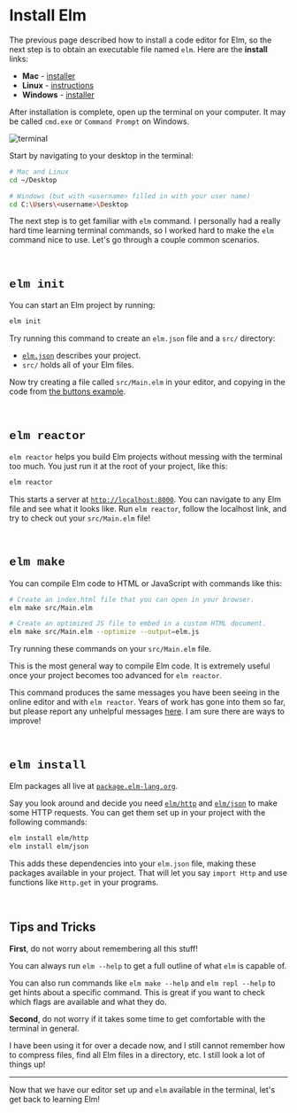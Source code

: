 <!--
# Install Elm
-->
# Install Elm

<!--
The previous page described how to install a code editor for Elm, so the next step is to obtain an executable file named `elm`. Here are the **install** links:
-->
The previous page described how to install a code editor for Elm, so the next step is to obtain an executable file named `elm`. Here are the **install** links:

<!--
- **Mac** - [installer](https://github.com/elm/compiler/releases/download/0.19.1/installer-for-mac.pkg)
- **Linux** - <a href="https://github.com/elm/compiler/blob/master/installers/linux/README.md" target="_blank">instructions</a>
- **Windows** - [installer](https://github.com/elm/compiler/releases/download/0.19.1/installer-for-windows.exe)
-->
- **Mac** - [installer](https://github.com/elm/compiler/releases/download/0.19.1/installer-for-mac.pkg)
- **Linux** - <a href="https://github.com/elm/compiler/blob/master/installers/linux/README.md" target="_blank">instructions</a>
- **Windows** - [installer](https://github.com/elm/compiler/releases/download/0.19.1/installer-for-windows.exe)

<!--
After installation is complete, open up the terminal on your computer. It may be called `cmd.exe` or `Command Prompt` on Windows.
-->
After installation is complete, open up the terminal on your computer. It may be called `cmd.exe` or `Command Prompt` on Windows.


<!--
![terminal](images/terminal.png)
-->
![terminal](images/terminal.png)

<!--
Start by navigating to your desktop in the terminal:
-->
Start by navigating to your desktop in the terminal:

```bash
# Mac and Linux
cd ~/Desktop

# Windows (but with <username> filled in with your user name)
cd C:\Users\<username>\Desktop
```

<!--
The next step is to get familiar with `elm` command. I personally had a really hard time learning terminal commands, so I worked hard to make the `elm` command nice to use. Let's go through a couple common scenarios.
-->
The next step is to get familiar with `elm` command. I personally had a really hard time learning terminal commands, so I worked hard to make the `elm` command nice to use. Let's go through a couple common scenarios.

<br>

<!--
## <span style="font-family:Consolas,'Liberation Mono',Menlo,Courier,monospace;">elm init</span>
-->
## <span style="font-family:Consolas,'Liberation Mono',Menlo,Courier,monospace;">elm init</span>

<!--
You can start an Elm project by running:
-->
You can start an Elm project by running:

```bash
elm init
```

<!--
Try running this command to create an `elm.json` file and a `src/` directory:
-->
Try running this command to create an `elm.json` file and a `src/` directory:

<!--
- [`elm.json`](https://github.com/elm/compiler/blob/master/docs/elm.json/application.md) describes your project.
- `src/` holds all of your Elm files.
-->
- [`elm.json`](https://github.com/elm/compiler/blob/master/docs/elm.json/application.md) describes your project.
- `src/` holds all of your Elm files.

<!--
Now try creating a file called `src/Main.elm` in your editor, and copying in the code from [the buttons example](https://elm-lang.org/examples/buttons).
-->
Now try creating a file called `src/Main.elm` in your editor, and copying in the code from [the buttons example](https://elm-lang.org/examples/buttons).

<br>

<!--
## <span style="font-family:Consolas,'Liberation Mono',Menlo,Courier,monospace;">elm reactor</span>
-->
## <span style="font-family:Consolas,'Liberation Mono',Menlo,Courier,monospace;">elm reactor</span>

<!--
`elm reactor` helps you build Elm projects without messing with the terminal too much. You just run it at the root of your project, like this:
-->
`elm reactor` helps you build Elm projects without messing with the terminal too much. You just run it at the root of your project, like this:

```bash
elm reactor
```

<!--
This starts a server at [`http://localhost:8000`](http://localhost:8000). You can navigate to any Elm file and see what it looks like. Run `elm reactor`, follow the localhost link, and try to check out your `src/Main.elm` file!
-->
This starts a server at [`http://localhost:8000`](http://localhost:8000). You can navigate to any Elm file and see what it looks like. Run `elm reactor`, follow the localhost link, and try to check out your `src/Main.elm` file!

<br>

<!--
## <span style="font-family:Consolas,'Liberation Mono',Menlo,Courier,monospace;">elm make</span>
-->
## <span style="font-family:Consolas,'Liberation Mono',Menlo,Courier,monospace;">elm make</span>

<!--
You can compile Elm code to HTML or JavaScript with commands like this:
-->
You can compile Elm code to HTML or JavaScript with commands like this:


```bash
# Create an index.html file that you can open in your browser.
elm make src/Main.elm

# Create an optimized JS file to embed in a custom HTML document.
elm make src/Main.elm --optimize --output=elm.js
```
<!--
Try running these commands on your `src/Main.elm` file.
-->
Try running these commands on your `src/Main.elm` file.


<!--
This is the most general way to compile Elm code. It is extremely useful once your project becomes too advanced for `elm reactor`.
-->
This is the most general way to compile Elm code. It is extremely useful once your project becomes too advanced for `elm reactor`.

<!--
This command produces the same messages you have been seeing in the online editor and with `elm reactor`. Years of work has gone into them so far, but please report any unhelpful messages [here](https://github.com/elm/error-message-catalog/issues). I am sure there are ways to improve!
-->
This command produces the same messages you have been seeing in the online editor and with `elm reactor`. Years of work has gone into them so far, but please report any unhelpful messages [here](https://github.com/elm/error-message-catalog/issues). I am sure there are ways to improve!

<br>

<!--
## <span style="font-family:Consolas,'Liberation Mono',Menlo,Courier,monospace;">elm install</span>
-->
## <span style="font-family:Consolas,'Liberation Mono',Menlo,Courier,monospace;">elm install</span>

<!--
Elm packages all live at [`package.elm-lang.org`](https://package.elm-lang.org/).
-->
Elm packages all live at [`package.elm-lang.org`](https://package.elm-lang.org/).

<!--
Say you look around and decide you need [`elm/http`][http] and [`elm/json`][json] to make some HTTP requests. You can get them set up in your project with the following commands:
-->
Say you look around and decide you need [`elm/http`][http] and [`elm/json`][json] to make some HTTP requests. You can get them set up in your project with the following commands:

```bash
elm install elm/http
elm install elm/json
```

<!--
This adds these dependencies into your `elm.json` file, making these packages available in your project. That will let you say `import Http` and use functions like `Http.get` in your programs.
-->
This adds these dependencies into your `elm.json` file, making these packages available in your project. That will let you say `import Http` and use functions like `Http.get` in your programs.

[http]: https://package.elm-lang.org/packages/elm/http/latest
[json]: https://package.elm-lang.org/packages/elm/json/latest

<br>

<!--
## Tips and Tricks
-->
## Tips and Tricks

<!--
**First**, do not worry about remembering all this stuff!
-->
**First**, do not worry about remembering all this stuff!

<!--
You can always run `elm --help` to get a full outline of what `elm` is capable of.
-->
You can always run `elm --help` to get a full outline of what `elm` is capable of.

<!--
You can also run commands like `elm make --help` and `elm repl --help` to get hints about a specific command. This is great if you want to check which flags are available and what they do.
-->
You can also run commands like `elm make --help` and `elm repl --help` to get hints about a specific command. This is great if you want to check which flags are available and what they do.

<!--
**Second**, do not worry if it takes some time to get comfortable with the terminal in general.
-->
**Second**, do not worry if it takes some time to get comfortable with the terminal in general.

<!--
I have been using it for over a decade now, and I still cannot remember how to compress files, find all Elm files in a directory, etc. I still look a lot of things up!
-->
I have been using it for over a decade now, and I still cannot remember how to compress files, find all Elm files in a directory, etc. I still look a lot of things up!

* * *

<!--
Now that we have our editor set up and `elm` available in the terminal, let's get back to learning Elm!
-->
Now that we have our editor set up and `elm` available in the terminal, let's get back to learning Elm!

